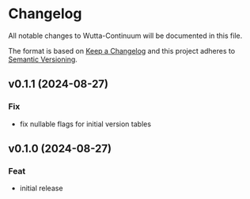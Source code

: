 
# Changelog
All notable changes to Wutta-Continuum will be documented in this file.

The format is based on [Keep a Changelog](http://keepachangelog.com/en/1.0.0/)
and this project adheres to [Semantic Versioning](http://semver.org/spec/v2.0.0.html).

## v0.1.1 (2024-08-27)

### Fix

- fix nullable flags for initial version tables

## v0.1.0 (2024-08-27)

### Feat

- initial release
